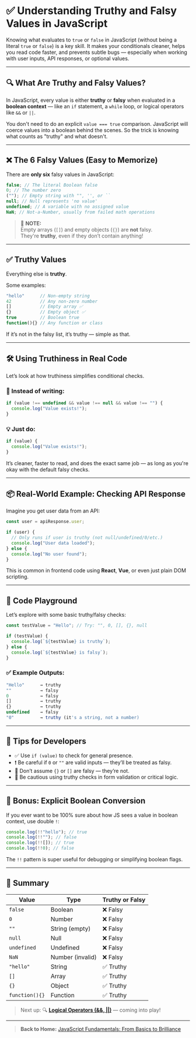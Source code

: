 # ✅ Understanding Truthy and Falsy Values in JavaScript

Knowing what evaluates to `true` or `false` in JavaScript (without being a literal `true` or `false`) is a key skill. It makes your conditionals cleaner, helps you read code faster, and prevents subtle bugs — especially when working with user inputs, API responses, or optional values.

---

## 🔍 What Are Truthy and Falsy Values?

In JavaScript, every value is either **truthy** or **falsy** when evaluated in a **boolean context** — like an `if` statement, a `while` loop, or logical operators like `&&` or `||`.

You don't need to do an explicit `value === true` comparison. JavaScript will coerce values into a boolean behind the scenes. So the trick is knowing what counts as "truthy" and what doesn't.

---

## ❌ The 6 Falsy Values (Easy to Memorize)

There are **only six** falsy values in JavaScript:

```js
false; // The literal Boolean false
0; // The number zero
(""); // Empty string with "", '', or ``
null; // Null represents 'no value'
undefined; // A variable with no assigned value
NaN; // Not-a-Number, usually from failed math operations
```

> 🧠 **NOTE:**  
> Empty arrays (`[]`) and empty objects (`{}`) are **not** falsy.  
> They're **truthy**, even if they don’t contain anything!

---

## ✅ Truthy Values

Everything else is **truthy**.

Some examples:

```js
"hello"      // Non-empty string
42           // Any non-zero number
[]           // Empty array ✅
{}           // Empty object ✅
true         // Boolean true
function(){} // Any function or class
```

If it’s not in the falsy list, it’s truthy — simple as that.

---

## 🛠️ Using Truthiness in Real Code

Let’s look at how truthiness simplifies conditional checks.

### 🔎 Instead of writing:

```js
if (value !== undefined && value !== null && value !== "") {
  console.log("Value exists!");
}
```

### 💡 Just do:

```js
if (value) {
  console.log("Value exists!");
}
```

It’s cleaner, faster to read, and does the exact same job — as long as you're okay with the default falsy checks.

---

## 📦 Real-World Example: Checking API Response

Imagine you get user data from an API:

```js
const user = apiResponse.user;

if (user) {
  // Only runs if user is truthy (not null/undefined/0/etc.)
  console.log("User data loaded");
} else {
  console.log("No user found");
}
```

This is common in frontend code using **React**, **Vue**, or even just plain DOM scripting.

---

## 🧪 Code Playground

Let’s explore with some basic truthy/falsy checks:

```js
const testValue = "Hello"; // Try: "", 0, [], {}, null

if (testValue) {
  console.log(`${testValue} is truthy`);
} else {
  console.log(`${testValue} is falsy`);
}
```

### ✅ Example Outputs:

```js
"Hello"      → truthy
""           → falsy
0            → falsy
[]           → truthy
{}           → truthy
undefined    → falsy
"0"          → truthy (it's a string, not a number)
```

---

## 🧠 Tips for Developers

- ✅ Use `if (value)` to check for general presence.
- ❗ Be careful if `0` or `""` are valid inputs — they’ll be treated as falsy.
- 🤯 Don’t assume `{}` or `[]` are falsy — they’re not.
- 🚨 Be cautious using truthy checks in form validation or critical logic.

---

## 📘 Bonus: Explicit Boolean Conversion

If you ever want to be 100% sure about how JS sees a value in boolean context, use double `!`:

```js
console.log(!!"hello"); // true
console.log(!!""); // false
console.log(!![]); // true
console.log(!!0); // false
```

The `!!` pattern is super useful for debugging or simplifying boolean flags.

---

## 🧾 Summary

| Value          | Type             | Truthy or Falsy |
| -------------- | ---------------- | --------------- |
| `false`        | Boolean          | ❌ Falsy        |
| `0`            | Number           | ❌ Falsy        |
| `""`           | String (empty)   | ❌ Falsy        |
| `null`         | Null             | ❌ Falsy        |
| `undefined`    | Undefined        | ❌ Falsy        |
| `NaN`          | Number (invalid) | ❌ Falsy        |
| `"hello"`      | String           | ✅ Truthy       |
| `[]`           | Array            | ✅ Truthy       |
| `{}`           | Object           | ✅ Truthy       |
| `function(){}` | Function         | ✅ Truthy       |

> Next up: 🔍 [**Logical Operators (&&, ||)**](./03-logical-operators-AND-OR.md) — coming into play!

---

> **Back to Home:** [JavaScript Fundamentals: From Basics to Brilliance](../index.md)

